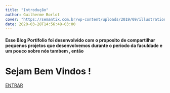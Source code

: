 ```yaml
---
title: "Introdução"
author: Guilherme Borlot
cover: "https://semantix.com.br/wp-content/uploads/2019/09/illustration-home-hero-get-started-cloud-585x530.png"
date: 2020-03-28T14:56:48-03:00
---
```


#### Esse Blog Portifolio foi desenvolvido com o proposito de compartilhar pequenos projetos que desenvolvemos durante o periodo da faculdade e um pouco sobre nós tambem , então 

# Sejam Bem Vindos !

[ENTRAR](/)